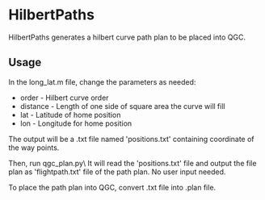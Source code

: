 # HilbertPaths

HilbertPaths generates a hilbert curve path plan to be placed into QGC.


## Usage

In the long_lat.m file, change the parameters as needed:
* order - Hilbert curve order
* distance - Length of one side of square area the curve will fill
* lat - Latitude of home position
* lon - Longitude for home position

The output will be a .txt file named 'positions.txt' containing coordinate of the way points. 

Then, run qgc_plan.py\ 
It will read the 'positions.txt' file and output the file plan as 'flightpath.txt' file of the path plan. 
No user input needed.

To place the path plan into QGC, convert .txt file into .plan file. 
